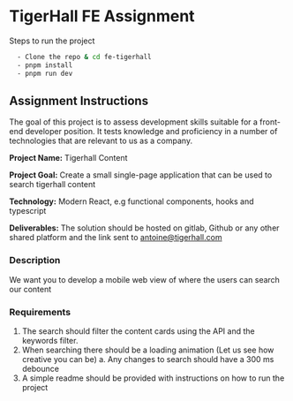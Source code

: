 # TigerHall FE Assignment

Steps to run the project
```sh
  - Clone the repo & cd fe-tigerhall
  - pnpm install
  - pnpm run dev
```

## Assignment Instructions

The goal of this project is to assess development skills suitable for a front-end developer position.
It tests knowledge and proficiency in a number of technologies that are relevant to us as a company.

  **Project Name:** Tigerhall Content

  **Project Goal:** Create a small single-page application that can be used to search tigerhall content

  **Technology:** Modern React, e.g functional components, hooks and typescript

  **Deliverables:** The solution should be hosted on gitlab, Github or any other shared platform and the link sent to antoine@tigerhall.com

### Description
We want you to develop a mobile web view of where the users can search our content
### Requirements
  1. The search should filter the content cards using the API and the keywords filter.
  2. When searching there should be a loading animation (Let us see how creative you can be)
    a. Any changes to search should have a 300 ms debounce
  3. A simple readme should be provided with instructions on how to run the project